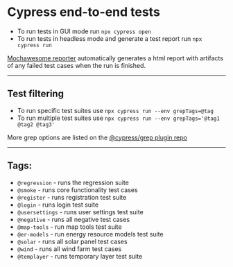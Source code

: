 # Cypress end-to-end tests

- To run tests in GUI mode run `npx cypress open`
- To run tests in headless mode and generate a test report run `npx cypress run`

[Mochawesome reporter](https://www.npmjs.com/package/cypress-mochawesome-reporter) automatically generates a html report with artifacts of any failed test cases when the run is finished.

---

## Test filtering

- To run specific test suites use `npx cypress run --env grepTags=@tag`
- To run multiple test suites use `npx cypress run --env grepTags='@tag1 @tag2 @tag3'`

More grep options are listed on the [@cypress/grep plugin repo](https://github.com/cypress-io/cypress/tree/develop/npm/grep#usage-overview)

---

## Tags:

- `@regression` - runs the regression suite
- `@smoke` - runs core functionality test cases
- `@register` - runs registration test suite
- `@login` - runs login test suite
- `@usersettings` - runs user settings test suite
- `@negative` - runs all negative test cases
- `@map-tools` - run map tools test suite
- `@er-models` - run energy resource models test suite
- `@solar` - runs all solar panel test cases
- `@wind` - runs all wind farm test cases
- `@templayer` - runs temporary layer test suite
